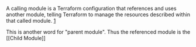 A calling module is a Terraform configuration that references and uses another module, telling Terraform to manage the resources described within that called module. [1](https://developer.hashicorp.com/terraform/docs/glossary)

This is another word for "parent module". Thus the referenced module is the [[Child Module]]